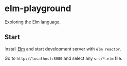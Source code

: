 # elm-playground
Exploring the Elm language.

## Start
Install [Elm](https://guide.elm-lang.org/install/) and start development server with `elm reactor`.

Go to `http://localhost:8000` and select any `src/*.elm` file.
